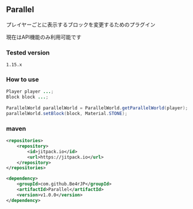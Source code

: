 ## Parallel
プレイヤーごとに表示するブロックを変更するためのプラグイン

現在はAPI機能のみ利用可能です


### Tested version
```
1.15.x
```

### How to use
```java
Player player ...;
Block block ...;
        
ParallelWorld parallelWorld = ParallelWorld.getParallelWorld(player);
parallelWorld.setBlock(block, Material.STONE);
```

### maven
```xml
<repositories>
    <repository>
        <id>jitpack.io</id>
        <url>https://jitpack.io</url>
    </repository>
</repositories>
```

```xml
<dependency>
    <groupId>com.github.Be4rJP</groupId>
    <artifactId>Parallel</artifactId>
    <version>v1.0.0</version>
</dependency>
```